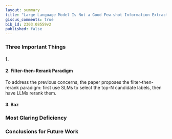 ```yaml
---
layout: summary
title: "Large Language Model Is Not a Good Few-shot Information Extractor, but a Good Reranker for Hard Samples!"
giscus_comments: true
bib_id: 2303.08559v2
published: false
---
```


### Three Important Things

#### 1.

#### 2. Filter-then-Rerank Paradigm

To address the previous concerns, the paper proposes the filter-then-rerank
paradigm: first use SLMs to select the top-N candidate labels, then have LLMs
rerank them.

#### 3. Baz

### Most Glaring Deficiency

### Conclusions for Future Work
